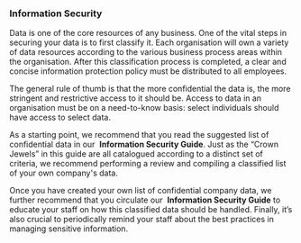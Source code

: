 ### Information Security
Data is one of the core resources of any business. One of the vital steps in securing your data is to first classify it. Each organisation will own a variety of data resources according to the various business process areas within the organisation. After this classification process is completed, a clear and concise information protection policy must be distributed to all employees.

The general rule of thumb is that the more confidential the data is, the more stringent and restrictive access to it should be. Access to data in an organisation must be on a need-to-know basis: select individuals should have access to select data.

As a starting point, we recommend that you read the suggested list of confidential data in our  **Information Security Guide**. Just as the “Crown Jewels” in this guide are all catalogued according to a distinct set of criteria, we recommend performing a review and compiling a classified list of your own company's data.

Once you have created your own list of confidential company data, we further recommend that you circulate our  **Information Security Guide** to educate your staff on how this classified data should be handled. Finally, it’s also crucial to periodically remind your staff about the best practices in managing sensitive information.